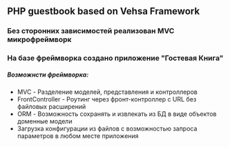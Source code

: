 ## PHP guestbook based on Vehsa Framework

### Без сторонних зависимостей реализован MVC микрофреймворк
### На базе фреймворка создано приложение "Гостевая Книга"

##### Возможнсти фреймворка:
* MVC - Разделение моделей, представления и контроллеров
* FrontController - Роутинг через фронт-контроллер с URL без файловых расширений
* ORM - Возможность сохранять и извлекать из БД в виде объектов доменные модели
* Загрузка конфигурации из файлов с возможностью запроса параметров в любом месте приложения
